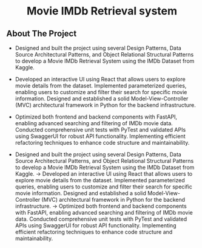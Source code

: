 
<h1 align="center">
  <br>
  
Movie IMDb Retrieval system
  <br>
</h1>


## About The Project

* Designed and built the project using several Design Patterns, Data Source Architectural Patterns, and Object Relational Structural Patterns to develop a Movie IMDb Retrieval System using the IMDb Dataset from Kaggle.

* Developed an interactive UI using React that allows users to explore movie details from the dataset. Implemented parameterized queries, enabling users to customize and filter their search for specific movie information. Designed and established a solid Model-View-Controller (MVC) architectural framework in Python for the backend infrastructure.

* Optimized both frontend and backend components with FastAPI, enabling advanced searching and filtering of IMDb movie data. Conducted comprehensive unit tests with PyTest and validated APIs using SwaggerUI for robust API functionality. Implementing efficient refactoring techniques to enhance code structure and maintainability.
* Designed and built the project using several Design Patterns, Data Source Architectural Patterns, and Object Relational Structural Patterns to develop a Movie IMDb Retrieval System using the IMDb Dataset from Kaggle. -> Developed an interactive UI using React that allows users to explore movie details from the dataset. Implemented parameterized queries, enabling users to customize and filter their search for specific movie information. Designed and established a solid Model-View-Controller (MVC) architectural framework in Python for the backend infrastructure. -> Optimized both frontend and backend components with FastAPI, enabling advanced searching and filtering of IMDb movie data. Conducted comprehensive unit tests with PyTest and validated APIs using SwaggerUI for robust API functionality. Implementing efficient refactoring techniques to enhance code structure and maintainability.

